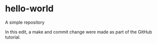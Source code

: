 # hello-world
A simple repository

In this edit, a make and commit change were made as part of the GitHub tutorial.
